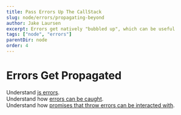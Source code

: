 ```yaml
---
title: Pass Errors Up The CallStack
slug: node/errors/propagating-beyond
author: Jake Laursen
excerpt: Errors get natively "bubbled up", which can be useful
tags: ["node", "errors"]
parentDir: node
order: 4
---
```



# Errors Get Propagated
Understand [js errors](/node/errors).  
Understand how [errors can be caught](/node/errors/catching).  
Understand how [promises that throw errors can be interacted with](/node/errors/handling-rejection).  